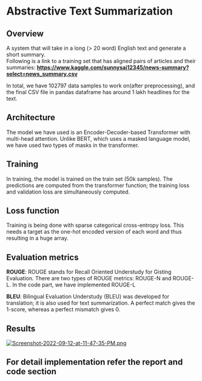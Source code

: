 # Abstractive Text Summarization

## Overview

A system that will take in a long (> 20 word) English text and generate a short summary.  
Following is a link to a training set that has aligned pairs of articles and their summaries:
**https://www.kaggle.com/sunnysai12345/news-summary?select=news_summary.csv**

In total, we have 102797 data samples to work on(after preprocessing), and the final CSV file in pandas dataframe 
has around 1 lakh headlines for the text.

## Architecture

The model we have used is an Encoder-Decoder-based Transformer with multi-head attention. Unlike BERT, 
which uses a masked language model, we have used two types of masks in the transformer. 

## Training

In training, the model is trained on the train set (50k samples). The predictions are computed from the transformer function; the training loss and validation loss are simultaneously computed.

## Loss function

Training is being done with sparse categorical cross-entropy loss. This needs a target as the one-hot encoded version of each word and thus resulting in a huge array.

## Evaluation metrics

**ROUGE**: ROUGE stands for Recall Oriented Understudy for Gisting Evaluation. There are two types of ROUGE metrics: ROUGE-N and ROUGE-L. 
In the code part, we have implemented ROUGE-L

**BLEU**: Bilingual Evaluation Understudy (BLEU) was developed for translation; it is also used for text summarization. A perfect match gives the 1-score, whereas a perfect mismatch gives 0. 

## Results
[![Screenshot-2022-09-12-at-11-47-35-PM.png](https://i.postimg.cc/VLF31dVV/Screenshot-2022-09-12-at-11-47-35-PM.png)](https://postimg.cc/HVVS9sHw)


## For detail implementation refer the report and code section
